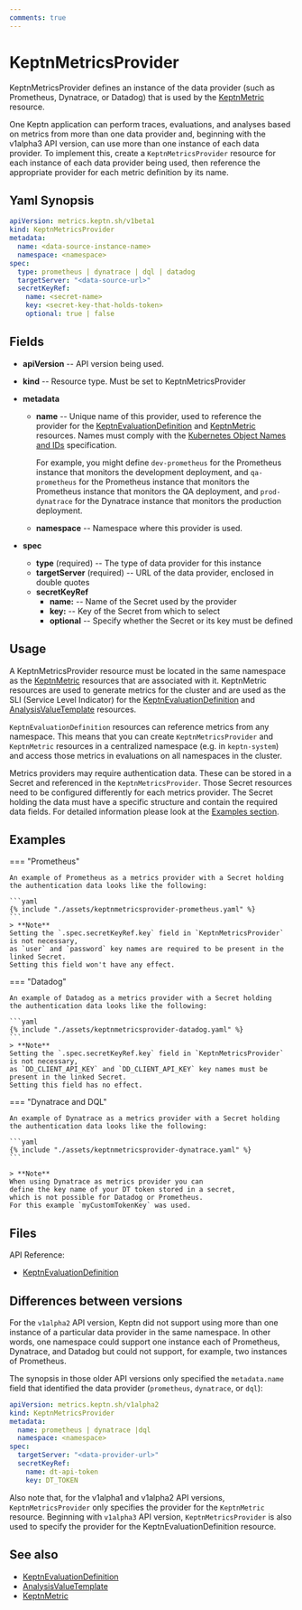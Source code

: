 ```yaml
---
comments: true
---
```


# KeptnMetricsProvider

KeptnMetricsProvider defines an instance of the data provider
(such as Prometheus, Dynatrace, or Datadog)
that is used by the [KeptnMetric](metric.md) resource.

One Keptn application can perform
traces, evaluations, and analyses based on metrics
from more than one data provider
and, beginning with the v1alpha3 API version,
can use more than one instance of each data provider.
To implement this, create a `KeptnMetricsProvider` resource
for each instance of each data provider being used,
then reference the appropriate provider
for each metric definition by its name.

## Yaml Synopsis

```yaml
apiVersion: metrics.keptn.sh/v1beta1
kind: KeptnMetricsProvider
metadata:
  name: <data-source-instance-name>
  namespace: <namespace>
spec:
  type: prometheus | dynatrace | dql | datadog
  targetServer: "<data-source-url>"
  secretKeyRef:
    name: <secret-name>
    key: <secret-key-that-holds-token>
    optional: true | false
```

## Fields

* **apiVersion** -- API version being used.

* **kind** -- Resource type.
  Must be set to KeptnMetricsProvider

* **metadata**
    * **name** -- Unique name of this provider,
      used to reference the provider for the
      [KeptnEvaluationDefinition](evaluationdefinition.md)
      and [KeptnMetric](metric.md) resources.
      Names must comply with the
      [Kubernetes Object Names and IDs](https://kubernetes.io/docs/concepts/overview/working-with-objects/names/#dns-subdomain-names)
      specification.

        For example, you might define `dev-prometheus`
        for the Prometheus instance that monitors the development deployment,
        and `qa-prometheus` for the Prometheus instance
        that monitors the Prometheus instance that monitors the QA deployment,
        and `prod-dynatrace` for the Dynatrace instance
        that monitors the production deployment.

    * **namespace** -- Namespace where this provider is used.

* **spec**

    * **type** (required) -- The type of data provider for this instance
    * **targetServer** (required) -- URL of the data provider, enclosed in double quotes
    * **secretKeyRef**
        * **name:** -- Name of the Secret used by the provider
        * **key:** -- Key of the Secret from which to select
        * **optional** -- Specify whether the Secret or its key must be defined

## Usage

A KeptnMetricsProvider resource must be located
in the same namespace as the
[KeptnMetric](metric.md)
resources that are associated with it.
KeptnMetric resources are used to generate metrics for the cluster
and are used as the SLI (Service Level Indicator) for the
[KeptnEvaluationDefinition](evaluationdefinition.md)
and
[AnalysisValueTemplate](analysisvaluetemplate.md)
resources.

`KeptnEvaluationDefinition` resources can reference metrics
from any namespace.
This means that you can create `KeptnMetricsProvider`
and `KeptnMetric` resources
in a centralized namespace (e.g. in `keptn-system`)
and access those metrics in evaluations
on all namespaces in the cluster.

Metrics providers may require authentication data.
These can be stored in a Secret and referenced in the `KeptnMetricsProvider`.
Those Secret resources need to be configured differently for each metrics provider.
The Secret holding the data must have a specific structure
and contain the required data fields.
For detailed information please look at the [Examples section](#examples).

## Examples


<!-- markdownlint-disable MD046 -->
<!-- markdownlint-disable MD051 -->
=== "Prometheus"

    An example of Prometheus as a metrics provider with a Secret holding
    the authentication data looks like the following:

    ```yaml
    {% include "./assets/keptnmetricsprovider-prometheus.yaml" %}
    ```
    > **Note**
    Setting the `.spec.secretKeyRef.key` field in `KeptnMetricsProvider` is not necessary,
    as `user` and `password` key names are required to be present in the linked Secret.
    Setting this field won't have any effect.

=== "Datadog"

    An example of Datadog as a metrics provider with a Secret holding
    the authentication data looks like the following:
 
    ```yaml
    {% include "./assets/keptnmetricsprovider-datadog.yaml" %}
    ```
    > **Note**
    Setting the `.spec.secretKeyRef.key` field in `KeptnMetricsProvider` is not necessary,
    as `DD_CLIENT_API_KEY` and `DD_CLIENT_API_KEY` key names must be
    present in the linked Secret.
    Setting this field has no effect.

=== "Dynatrace and DQL"

    An example of Dynatrace as a metrics provider with a Secret holding
    the authentication data looks like the following:

    ```yaml
    {% include "./assets/keptnmetricsprovider-dynatrace.yaml" %}
    ```

    > **Note**
    When using Dynatrace as metrics provider you can
    define the key name of your DT token stored in a secret,
    which is not possible for Datadog or Prometheus.
    For this example `myCustomTokenKey` was used.

<!-- markdownlint-enable MD051 -->
<!-- markdownlint-enable MD046 -->

## Files

API Reference:

* [KeptnEvaluationDefinition](../api-reference/lifecycle/index.md)

## Differences between versions

For the `v1alpha2` API version,
Keptn did not support
using more than one instance of a particular data provider
in the same namespace.
In other words, one namespace could support one instance each
of Prometheus, Dynatrace, and Datadog
but could not support, for example, two instances of Prometheus.

The synopsis in those older API versions
only specified the `metadata.name` field
that identified the data provider (`prometheus`, `dynatrace`, or `dql`):

```yaml
apiVersion: metrics.keptn.sh/v1alpha2
kind: KeptnMetricsProvider
metadata:
  name: prometheus | dynatrace |dql
  namespace: <namespace>
spec:
  targetServer: "<data-provider-url>"
  secretKeyRef:
    name: dt-api-token
    key: DT_TOKEN
```

Also note that, for the v1alpha1 and v1alpha2 API versions,
`KeptnMetricsProvider` only specifies the provider
for the `KeptnMetric` resource.
Beginning with `v1alpha3` API version,
`KeptnMetricsProvider` is also used to specify the provider
for the KeptnEvaluationDefinition resource.

## See also

* [KeptnEvaluationDefinition](evaluationdefinition.md)
* [AnalysisValueTemplate](analysisvaluetemplate.md)
* [KeptnMetric](metric.md)
